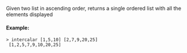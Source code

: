 Given two list in ascending order, returns a single ordered list with all the elements displayed

#### Example:

```
> intercalar [1,5,10] [2,7,9,20,25]
 [1,2,5,7,9,10,20,25]
```